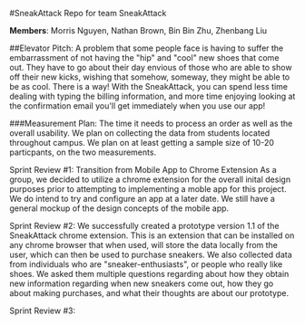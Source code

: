 #SneakAttack
Repo for team SneakAttack

**Members**: Morris Nguyen, Nathan Brown, Bin Bin Zhu, Zhenbang Liu

##Elevator Pitch:
A problem that some people face is having to suffer the embarrassment of not having the "hip" and "cool" new shoes that come out. They have to go about their day envious of those who are able to show off their new kicks, wishing that somehow, someway, they might be able to be as cool. There is a way! With the SneakAttack, you can spend less time dealing with typing the billing information, and more time enjoying looking at the confirmation email you'll get immediately when you use our app!

###Measurement Plan:
The time it needs to process an order as well as the overall usability. We plan on collecting the data from students located throughout campus. We plan on at least getting a sample size of 10-20 particpants, on the two measurements.

Sprint Review #1:
Transition from Mobile App to Chrome Extension
As a group, we decided to utilize a chrome extension for the overall inital design purposes prior to attempting to implementing a moble app for this project. We do intend to try and configure an app at a later date. We still have a general mockup of the design concepts of the mobile app.

Sprint Review #2: 
We successfully created a prototype version 1.1 of the SneakAttack chrome extension. This is an extension that can be installed on any chrome browser that when used, will store the data locally from the user, which can then be used to purchase sneakers.
We also collected data from individuals who are "sneaker-enthusiasts", or people who really like shoes. We asked them multiple questions regarding about how they obtain new information regarding when new sneakers come out, how they go about making purchases, and what their thoughts are about our prototype.

Sprint Review #3:
